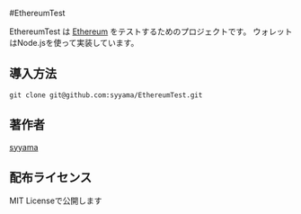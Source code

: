 #EthereumTest

EthereumTest は [Ethereum](https://www.ethereum.org/) をテストするためのプロジェクトです。
ウォレットはNode.jsを使って実装しています。

## 導入方法

    git clone git@github.com:syyama/EthereumTest.git

## 著作者

[syyama](https://twitter.com/syyama_net) 

## 配布ライセンス

MIT Licenseで公開します